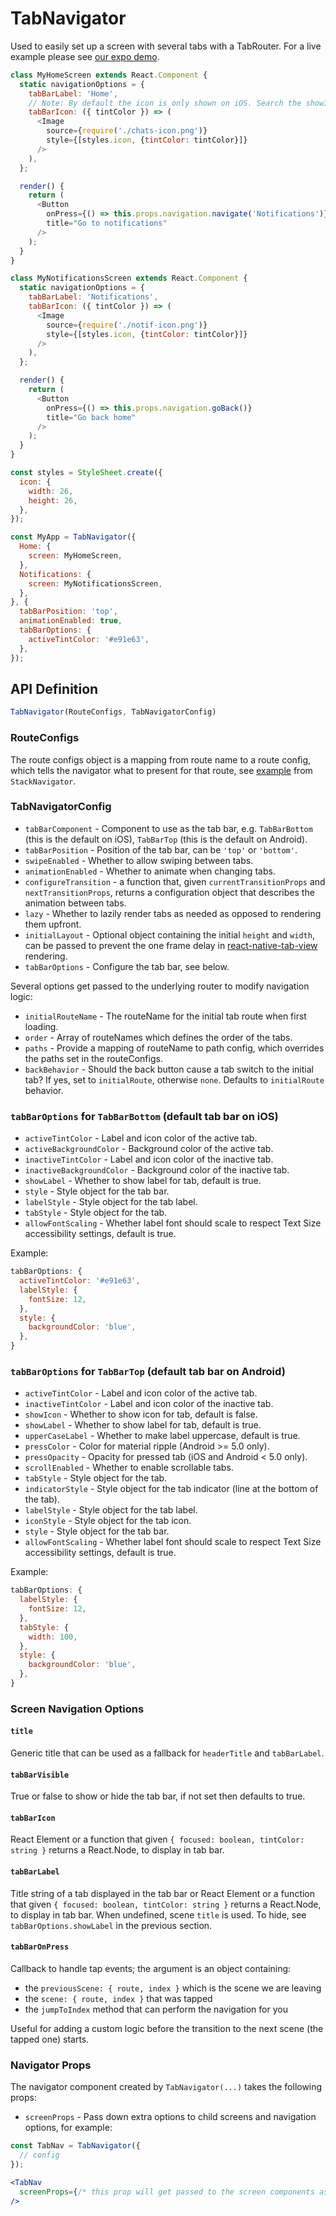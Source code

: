# TabNavigator

Used to easily set up a screen with several tabs with a TabRouter. For a live example please see [our expo demo](https://exp.host/@react-navigation/NavigationPlayground).

```js
class MyHomeScreen extends React.Component {
  static navigationOptions = {
    tabBarLabel: 'Home',
    // Note: By default the icon is only shown on iOS. Search the showIcon option below.
    tabBarIcon: ({ tintColor }) => (
      <Image
        source={require('./chats-icon.png')}
        style={[styles.icon, {tintColor: tintColor}]}
      />
    ),
  };

  render() {
    return (
      <Button
        onPress={() => this.props.navigation.navigate('Notifications')}
        title="Go to notifications"
      />
    );
  }
}

class MyNotificationsScreen extends React.Component {
  static navigationOptions = {
    tabBarLabel: 'Notifications',
    tabBarIcon: ({ tintColor }) => (
      <Image
        source={require('./notif-icon.png')}
        style={[styles.icon, {tintColor: tintColor}]}
      />
    ),
  };

  render() {
    return (
      <Button
        onPress={() => this.props.navigation.goBack()}
        title="Go back home"
      />
    );
  }
}

const styles = StyleSheet.create({
  icon: {
    width: 26,
    height: 26,
  },
});

const MyApp = TabNavigator({
  Home: {
    screen: MyHomeScreen,
  },
  Notifications: {
    screen: MyNotificationsScreen,
  },
}, {
  tabBarPosition: 'top',
  animationEnabled: true,
  tabBarOptions: {
    activeTintColor: '#e91e63',
  },
});
```

## API Definition

```js
TabNavigator(RouteConfigs, TabNavigatorConfig)
```

### RouteConfigs

The route configs object is a mapping from route name to a route config, which tells the navigator what to present for that route, see [example](/docs/api/navigators/StackNavigator.md#routeconfigs) from `StackNavigator`.

### TabNavigatorConfig

- `tabBarComponent` - Component to use as the tab bar, e.g. `TabBarBottom`
(this is the default on iOS), `TabBarTop`
(this is the default on Android).
- `tabBarPosition` - Position of the tab bar, can be `'top'` or `'bottom'`.
- `swipeEnabled` - Whether to allow swiping between tabs.
- `animationEnabled` - Whether to animate when changing tabs.
- `configureTransition` - a function that, given `currentTransitionProps` and `nextTransitionProps`, returns a configuration object that describes the animation between tabs.
- `lazy` - Whether to lazily render tabs as needed as opposed to rendering them upfront.
- `initialLayout` - Optional object containing the initial `height` and `width`, can be passed to prevent the one frame delay in [react-native-tab-view](https://github.com/react-native-community/react-native-tab-view#avoid-one-frame-delay) rendering.
- `tabBarOptions` - Configure the tab bar, see below.

Several options get passed to the underlying router to modify navigation logic:

- `initialRouteName` - The routeName for the initial tab route when first loading.
- `order` - Array of routeNames which defines the order of the tabs.
- `paths` - Provide a mapping of routeName to path config, which overrides the paths set in the routeConfigs.
- `backBehavior` - Should the back button cause a tab switch to the initial tab? If yes, set to `initialRoute`, otherwise `none`. Defaults to `initialRoute` behavior.

### `tabBarOptions` for `TabBarBottom` (default tab bar on iOS)

- `activeTintColor` - Label and icon color of the active tab.
- `activeBackgroundColor` - Background color of the active tab.
- `inactiveTintColor` - Label and icon color of the inactive tab.
- `inactiveBackgroundColor` - Background color of the inactive tab.
- `showLabel` - Whether to show label for tab, default is true.
- `style` - Style object for the tab bar.
- `labelStyle` - Style object for the tab label.
- `tabStyle` - Style object for the tab.
- `allowFontScaling` - Whether label font should scale to respect Text Size accessibility settings, default is true.

Example:

```js
tabBarOptions: {
  activeTintColor: '#e91e63',
  labelStyle: {
    fontSize: 12,
  },
  style: {
    backgroundColor: 'blue',
  },
}
```

### `tabBarOptions` for `TabBarTop` (default tab bar on Android)

- `activeTintColor` - Label and icon color of the active tab.
- `inactiveTintColor` - Label and icon color of the inactive tab.
- `showIcon` - Whether to show icon for tab, default is false.
- `showLabel` - Whether to show label for tab, default is true.
- `upperCaseLabel` - Whether to make label uppercase, default is true.
- `pressColor` - Color for material ripple (Android >= 5.0 only).
- `pressOpacity` - Opacity for pressed tab (iOS and Android < 5.0 only).
- `scrollEnabled` - Whether to enable scrollable tabs.
- `tabStyle` - Style object for the tab.
- `indicatorStyle` - Style object for the tab indicator (line at the bottom of the tab).
- `labelStyle` - Style object for the tab label.
- `iconStyle` - Style object for the tab icon.
- `style` - Style object for the tab bar.
- `allowFontScaling` - Whether label font should scale to respect Text Size accessibility settings, default is true.

Example:

```js
tabBarOptions: {
  labelStyle: {
    fontSize: 12,
  },
  tabStyle: {
    width: 100,    
  },
  style: {
    backgroundColor: 'blue',
  },
}
```

### Screen Navigation Options

#### `title`

Generic title that can be used as a fallback for `headerTitle` and `tabBarLabel`.

#### `tabBarVisible`

True or false to show or hide the tab bar, if not set then defaults to true.

#### `tabBarIcon`

React Element or a function that given `{ focused: boolean, tintColor: string }` returns a React.Node, to display in tab bar.

#### `tabBarLabel`

Title string of a tab displayed in the tab bar or React Element or a function that given `{ focused: boolean, tintColor: string }` returns a React.Node, to display in tab bar. When undefined, scene `title` is used. To hide, see `tabBarOptions.showLabel` in the previous section.

#### `tabBarOnPress`

Callback to handle tap events; the argument is an object containing:

* the `previousScene: { route, index }` which is the scene we are leaving
* the `scene: { route, index }` that was tapped
* the `jumpToIndex` method that can perform the navigation for you

Useful for adding a custom logic before the transition to the next scene (the tapped one) starts.

### Navigator Props

The navigator component created by `TabNavigator(...)` takes the following props:

- `screenProps` - Pass down extra options to child screens and navigation options, for example:


 ```jsx
 const TabNav = TabNavigator({
   // config
 });

 <TabNav
   screenProps={/* this prop will get passed to the screen components as this.props.screenProps */}
 />
 ```
